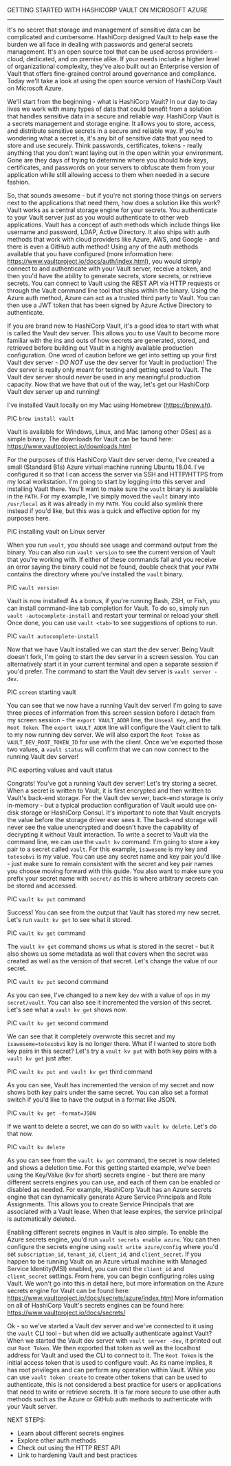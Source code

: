 GETTING STARTED WITH HASHICORP VAULT ON MICROSOFT AZURE
*******************************************************
It's no secret that storage and management of sensitive data can be complicated and cumbersome. HashiCorp designed Vault to 
help ease the burden we all face in dealing with passwords and general secrets management. It's an open source tool that can
be used across providers - cloud, dedicated, and on premise alike. If your needs include a higher level of organizational 
complexity, they've also built out an Enterprise version of Vault that offers fine-grained control around governance and 
compliance. Today we'll take a look at using the open source version of HashiCorp Vault on Microsoft Azure.

We'll start from the beginning - what is HashiCorp Vault? In our day to day lives we work with many types of data 
that could benefit from a solution that handles sensitive data in a secure and reliable way. HashiCorp Vault is a secrets 
management and storage engine. It allows you to store, access, and distribute sensitive secrets in a secure and reliable way.
If you're wondering what a secret is, it's any bit of sensitive data that you need to store and use securely. Think passwords,
certificates, tokens - really anything that you don't want laying out in the open within your environment. Gone are they days 
of trying to determine where you should hide keys, certificates, and passwords on your servers to obfuscate them from your 
application while still allowing access to them when needed in a secure fashion.

So, that sounds awesome - but if you're not storing those things on servers next to the applications that need them, how does a 
solution like this work? Vault works as a central storage engine for your secrets. You authenticate to your Vault server 
just as you would authenticate to other web applications. Vault has a concept of auth methods which include things like username 
and password, LDAP, Active Directory. It also ships with auth methods that work with cloud providers like Azure, AWS, and Google - 
and there is even a GitHub auth method! Using any of the auth methods available that you have configured
(more information here: https://www.vaultproject.io/docs/auth/index.html), you would simply connect to and authenticate with your 
Vault server, receive a token, and then you'd have the ability to generate secrets, store secrets, or retrieve secrets. You can 
connect to Vault using the REST API via HTTP requests or through the Vault command line tool that ships within the binary. Using 
the Azure auth method, Azure can act as a trusted third party to Vault. You can then use a JWT token that has been signed by 
Azure Active Directory to authenticate.

If you are brand new to HashiCorp Vault, it's a good idea to start with what is called the Vault dev server. This allows you to use
Vault to become more familiar with the ins and outs of how secrets are generated, stored, and retrieved before building out Vault
in a highly available production configuration. One word of caution before we get into setting up your first Vault dev server - 
*DO NOT* use the dev server for Vault in production! The dev server is really only meant for testing and getting used to Vault. 
The Vault dev server should *never* be used in any meaningful production capacity. Now that we have that out of the way, let's get 
our HashiCorp Vault dev server up and running!

I've installed Vault locally on my Mac using Homebrew (https://brew.sh). 

PIC `brew install vault` 

Vault is available for Windows, Linux, and Mac (among other OSes) as a simple binary. The downloads for Vault can be found here: 
https://www.vaultproject.io/downloads.html 

For the purposes of this HashiCorp Vault dev server demo, I've created a small (Standard B1s) Azure virtual machine running 
Ubuntu 18.04. I've configured it so that I can access the server via SSH and HTTP/HTTPS from my local workstation. I'm going to
start by logging into this server and installing Vault there. You'll want to make sure the `vault` binary is available in the `PATH`.
For my example, I've simply moved the `vault` binary into `/usr/local` as it was already in my `PATH`. You could also symlink there
instead if you'd like, but this was a quick and effective option for my purposes here.

PIC installing vault on Linux server

When you run `vault`, you should see usage and command output from the binary. You can also run `vault version` to see the current
version of Vault that you're working with. If either of these commands fail and you receive an error saying the binary could not
be found, double check that your `PATH` contains the directory where you've installed the `vault` binary.

PIC `vault version`

Vault is now installed! As a bonus, if you're running Bash, ZSH, or Fish, you can install command-line tab completion for Vault. To
do so, simply run `vault -autocomplete-install` and restart your terminal or reload your shell. Once done, you can use `vault <tab>`
to see suggestions of options to run.

PIC `vault autocomplete-install`

Now that we have Vault installed we can start the dev server. Being Vault doesn't fork, I'm going to start the dev server in a screen
session. You can alternatively start it in your current terminal and open a separate session if you'd prefer. The command to start
the Vault dev server is `vault server -dev`.

PIC `screen` starting vault

You can see that we now have a running Vault dev server! I'm going to save three pieces of information from this screen session
before I detach from my screen session - the `export VAULT_ADDR` line, the `Unseal Key`, and the `Root Token`. The 
`export VAULT_ADDR` line will configure the Vault client to talk to my now running dev server. We will also export the `Root Token` 
as `VAULT_DEV_ROOT_TOKEN_ID` for use with the client. Once we've exported those two values, a `vault status` will confirm that 
we can now connect to the running Vault dev server!

PIC exporting values and vault status

Congrats! You've got a running Vault dev server! Let's try storing a secret. When a secret is written to Vault, it is first
encrypted and then written to Vault's back-end storage. For the Vault dev server, back-end storage is only in-memory - but a 
typical production configuration of Vault would use on-disk storage or HashiCorp Consul. It's important to note that Vault
encrypts the value before the storage driver ever sees it. The back-end storage will never see the value unencrypted and doesn't 
have the capability of decrypting it without Vault interaction. To write a secret to Vault via the command line, we can use the
`vault kv` command. I'm going to store a key pair to a secret called `vault`. For this example, `isawesome` is my key and 
`totesobvi` is my value. You can use any secret name and key pair you'd like - just make sure to remain consistent with the 
secret and key pair names you choose moving forward with this guide. You also want to make sure you prefix your secret name with
`secret/` as this is where arbitrary secrets can be stored and accessed.

PIC `vault kv put` command

Success! You can see from the output that Vault has stored my new secret. Let's run `vault kv get` to see what it stored.

PIC `vault kv get` command

The `vault kv get` command shows us what is stored in the secret - but it also shows us some metadata as well that covers when
the secret was created as well as the version of that secret. Let's change the value of our secret.

PIC `vault kv put` second command

As you can see, I've changed to a new key `dev` with a value of `ops` in my `secret/vault`. You can also see it incremented the 
version of this secret. Let's see what a `vault kv get` shows now.

PIC `vault kv get` second command

We can see that it completely overwrote this secret and my `isawesome=totesobvi` key is no longer there. What if I wanted to store
both key pairs in this secret? Let's try a `vault kv put` with both key pairs with a `vault kv get` just after.

PIC `vault kv put and vault kv get` third command

As you can see, Vault has incremented the version of my secret and now shows both key pairs under the same secret. You can also
set a format switch if you'd like to have the output in a format like JSON.

PIC `vault kv get -format=JSON`

If we want to delete a secret, we can do so with `vault kv delete`. Let's do that now.

PIC `vault kv delete`

As you can see from the `vault kv get` command, the secret is now deleted and shows a deletion time. For this getting started 
example, we've been using the Key/Value (kv for short) secrets engine - but there are many different secrets engines you can
use, and each of them can be enabled or disabled as needed. For example, HashiCorp Vault has an Azure secrets engine that can 
dynamically generate Azure Service Principals and Role Assignments. This allows you to create Service Principals that are
associated with a Vault lease. When that lease expires, the service principal is automatically deleted. 

Enabling different secrets engines in Vault is also simple. To enable the Azure secrets engine, you'd run 
`vault secrets enable azure`. You can then configure the secrets engine using `vault write azure/config` where you'd set 
`subscription_id`, `tenant_id`, `client_id`, and `client_secret`. If you happen to be running Vault on an Azure virtual machine 
with Managed Service Identity(MSI) enabled, you can omit the `client_id` and `client_secret` settings. From here, you can begin 
configuring roles using Vault. We won't go into this in detail here, but more information on the Azure secrets engine for Vault
can be found here: https://www.vaultproject.io/docs/secrets/azure/index.html 
More information on all of  HashiCorp Vault's secrets engines can be found here: https://www.vaultproject.io/docs/secrets/

Ok - so we've started a Vault dev server and we've connected to it using the `vault` CLI tool - but when did we actually
authenticate against Vault? When we started the Vault dev server with `vault server -dev`, it printed out our `Root Token`.
We then exported that token as well as the localhost address for Vault and used the CLI to connect to it. The `Root Token` is
the initial access token that is used to configure vault. As its name implies, it has root privileges and can perform any operation
within Vault. While you can use `vault token create` to create other tokens that can be used to authenticate, this is not considered
a best practice for users or applications that need to write or retrieve secrets. It is far more secure to use other auth methods 
such as the Azure or GitHub auth methods to authenticate with your Vault server.


NEXT STEPS:
- Learn about different secrets engines
- Explore other auth methods
- Check out using the HTTP REST API
- Link to hardening Vault and best practices
